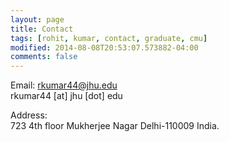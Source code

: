 ```yaml
---
layout: page
title: Contact
tags: [rohit, kumar, contact, graduate, cmu]
modified: 2014-08-08T20:53:07.573882-04:00
comments: false
---
```


Email:
rkumar44@jhu.edu  
rkumar44 [at] jhu [dot] edu

Address:  
723 4th floor
Mukherjee Nagar
Delhi-110009
India.
